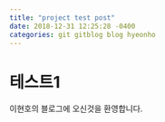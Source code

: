 ```yaml
---
title: "project test post"
date: 2018-12-31 12:25:28 -0400
categories: git gitblog blog hyeonho
---
```


# 테스트1

이현호의 블로그에 오신것을 환영합니다.
